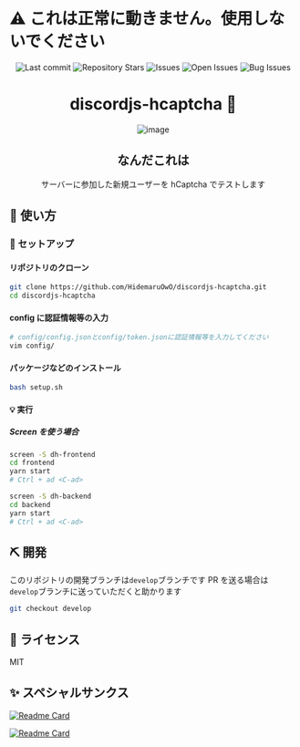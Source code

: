 # ⚠️ これは正常に動きません。使用しないでください

<div align="center">

![Last commit](https://img.shields.io/github/last-commit/HidemaruOwO/discordjs-hcaptcha?style=flat-square)
![Repository Stars](https://img.shields.io/github/stars/HidemaruOwO/discordjs-hcaptcha?style=flat-square)
![Issues](https://img.shields.io/github/issues/HidemaruOwO/discordjs-hcaptcha?style=flat-square)
![Open Issues](https://img.shields.io/github/issues-raw/HidemaruOwO/discordjs-hcaptcha?style=flat-square)
![Bug Issues](https://img.shields.io/github/issues/HidemaruOwO/discordjs-hcaptcha/bug?style=flat-square)

# discordjs-hcaptcha 🔎

![image](https://user-images.githubusercontent.com/82384920/188517904-a34a0b5d-25d6-43a6-9516-2170303263f3.png)

## なんだこれは

サーバーに参加した新規ユーザーを hCaptcha でテストします

</div>

## 🚀 使い方

### 💨 セットアップ

#### リポジトリのクローン

```bash
git clone https://github.com/HidemaruOwO/discordjs-hcaptcha.git
cd discordjs-hcaptcha
```

#### config に認証情報等の入力

```bash
# config/config.jsonとconfig/token.jsonに認証情報等を入力してください
vim config/
```

#### パッケージなどのインストール

```bash
bash setup.sh
```

#### 💡 実行

##### Screen を使う場合

```bash
screen -S dh-frontend
cd frontend
yarn start
# Ctrl + ad <C-ad>

screen -S dh-backend
cd backend
yarn start
# Ctrl + ad <C-ad>
```

## ⛏️ 開発

このリポジトリの開発ブランチは`develop`ブランチです
PR を送る場合は`develop`ブランチに送っていただくと助かります

```bash
git checkout develop
```

## 📜 ライセンス

MIT

## ✨ スペシャルサンクス

[![Readme Card](https://github-readme-stats.vercel.app/api/pin/?username=expressjs&repo=express)](https://github.com/expressjs/express)

[![Readme Card](https://github-readme-stats.vercel.app/api/pin/?username=discordjs&repo=discord.js)](https://github.com/discordjs/discord.js)
